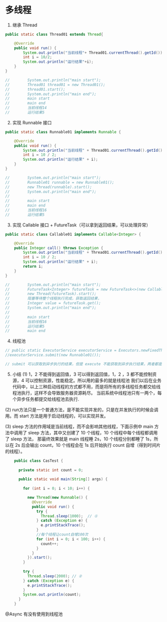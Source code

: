 # 多线程
1. 继承 Thread

```java
public static class Thread01 extends Thread{

    @Override
    public void run() {
        System.out.println("当前线程"+ Thread01.currentThread().getId());
        int i = 10/2;
        System.out.println("运行结果"+i);
    }
}

//        System.out.println("main start");
//        Thread01 thread01 = new Thread01();
//        thread01.start();
//        System.out.println("main end");
//        main start
//        main end
//        当前线程14
//        运行结果5
```
2. 实现 Runnable 接口

```java
public static class Runnable01 implements Runnable {

    @Override
    public void run() {
        System.out.println("当前线程" + Thread01.currentThread().getId());
        int i = 10 / 2;
        System.out.println("运行结果" + i);
    }
}

//        System.out.println("main start");
//        Runnable01 runnable = new Runnable01();
//        new Thread(runnable).start();
//        System.out.println("main end");
//
//        main start
//        main end
//        当前线程16
//        运行结果5
```
3. 实现 Callable 接口 + FutureTask（可以拿到返回结果，可以处理异常）

```java
public static class Callable01 implements Callable<Integer> {

    @Override
    public Integer call() throws Exception {
        System.out.println("当前线程" + Thread01.currentThread().getId());
        int i = 10 / 2;
        System.out.println("运行结果" + i);
        return i;
    }
}

//        System.out.println("main start");
//        FutureTask<Integer> futureTask = new FutureTask<>(new Callable01());
//        new Thread(futureTask).start();
//        阻塞等待整个线程执行完成，获取返回结果，
//        Integer value = futureTask.get();
//        System.out.println("main end");
//
//        main start
//        当前线程16
//        运行结果5
//        main end

```
4. 线程池

```java
// public static ExecutorService executorService = Executors.newFixedThreadPool(10);
//executorService.submit(new Runnable01());

// submit 可以获取到异步执行的结果，但是 execute 不能获取到异步执行结果，两者都是提交异步任务
```



5. 小结
(1)
1，2 不能得到返回值，3 可以得到返回值，1，2 ，3 都不能控制资源，4 可以控制资源，性能稳定。所以用的最多的就是线程池
我们以后在业务代码中，以上三种启动线程的方式都不用，而是将所有的多线程任务都交给线程池执行，这样不会导致服务器资源耗尽。
当前系统中线程池只有一两个，每个异步任务都提交给线程池去执行.

(2)
run方法只是一个普通方法，是不能实现并发的，只是在并发执行的时候会调用。而 start 方法是用于启动线程的，可以实现并发。

(3) sleep 方法的作用域是当前线程，而不会影响其他线程，下面示例中 main 方法中调用了 sleep 方法，其中又创建了 10 个线程，10 个线程中每个线程都调用了 sleep 方法，
那最终效果就是 main 线程睡 2s，10 个线程分别都睡了 1s，所以在 2s 后会输出 count，10 个线程会在 1s 后开始执行 count 自增（得到时间片的线程）。
```java
    public class CasTest {
    
      private static int count = 0;
   
      public static void main(String[] args) {
    
        for (int i = 0; i < 10; i++) {

          new Thread(new Runnable() {
            @Override
            public void run() {
              try {
                Thread.sleep(1000);  // ①
              } catch (Exception e) {
                e.printStackTrace();
              }
              //每个线程让count自增100次
              for (int i = 0; i < 100; i++) {
                count++;
              }
            }
          }).start();
        }
    
        try {
          Thread.sleep(2000); // ②
        } catch (Exception e) {
          e.printStackTrace();
        }
        System.out.println(count);
      }
    }

```

@Async 有没有使用到线程池




































